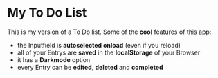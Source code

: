 # My To Do List
 This is my version of a To Do list.
 Some of the **cool** features of this app:
 - the Inputfield is **autoselected onload** (even if you reload)
 - all of your Entrys are **saved** in the **localStorage** of your Browser
 - it has a **Darkmode** option
 - every Entry can be **edited**, **deleted** and **completed**

